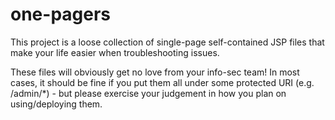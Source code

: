 one-pagers
==========

This project is a loose collection of single-page self-contained JSP files that make your life easier when troubleshooting issues. 

These files will obviously get no love from your info-sec team! In most cases, it should be fine if you put them all under some protected URI (e.g. /admin/\*) - but please exercise your judgement in how you plan on using/deploying them.

